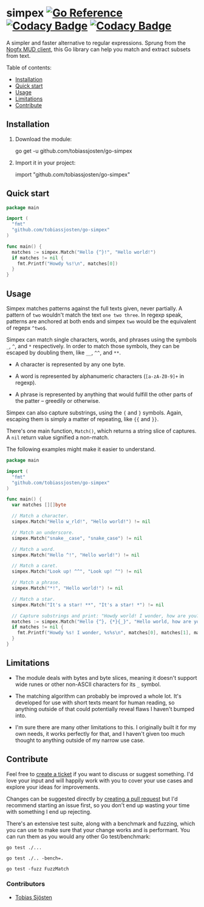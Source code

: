 # simpex [![Go Reference](https://pkg.go.dev/badge/github.com/tobiassjosten/go-simpex.svg)](https://pkg.go.dev/github.com/tobiassjosten/go-simpex) [![Codacy Badge](https://app.codacy.com/project/badge/Grade/144d2bbecde546d18ecf9ce6a4860390)](https://www.codacy.com/gh/tobiassjosten/go-simpex/dashboard?utm_source=github.com\&utm_medium=referral\&utm_content=tobiassjosten/go-simpex\&utm_campaign=Badge_Grade) [![Codacy Badge](https://app.codacy.com/project/badge/Coverage/144d2bbecde546d18ecf9ce6a4860390)](https://www.codacy.com/gh/tobiassjosten/go-simpex/dashboard?utm_source=github.com\&utm_medium=referral\&utm_content=tobiassjosten/go-simpex\&utm_campaign=Badge_Coverage)

A simpler and faster alternative to regular expressions. Sprung from the [Nogfx MUD client](https://github.com/tobiassjosten/nogfx), this Go library can help you match and extract subsets from text.

Table of contents:

*   [Installation](#installation)
*   [Quick start](#quick-start)
*   [Usage](#usage)
*   [Limitations](#limitations)
*   [Contribute](#contribute)

## Installation

1.  Download the module:

    go get -u github.com/tobiassjosten/go-simpex

2.  Import it in your project:

    import "github.com/tobiassjosten/go-simpex"

## Quick start

```go
package main

import (
  "fmt"
  "github.com/tobiassjosten/go-simpex"
)

func main() {
  matches := simpex.Match("Hello {^}!", "Hello world!")
  if matches != nil {
    fmt.Printf("Howdy %s!\n", matches[0])
  }
}
```

## Usage

Simpex matches patterns against the full texts given, never partially. A pattern of `two` wouldn't match the text `one two three`. In regexp speak, patterns are anchored at both ends and simpex `two` would be the equivalent of regepx `^two$`.

Simpex can match single characters, words, and phrases using the symbols `_`, `^`, and `*` respectively. In order to match those symbols, they can be escaped by doubling them, like `__`, `^^`, and `**`.

*   A character is represented by any one byte.

*   A word is represented by alphanumeric characters (`[a-zA-Z0-9]+` in regexp).

*   A phrase is represented by anything that would fulfill the other parts of the patter – greedily or otherwise.

Simpex can also capture substrings, using the `{` and `}` symbols. Again, escaping them is simply a matter of repeating, like `{{` and `}}`.

There's one main function, `Match()`, which returns a string slice of captures. A `nil` return value signified a non-match.

The following examples might make it easier to understand.

```go
package main

import (
  "fmt"
  "github.com/tobiassjosten/go-simpex"
)

func main() {
  var matches [][]byte

  // Match a character.
  simpex.Match("Hello w_rld!", "Hello world!") != nil

  // Match an underscore.
  simpex.Match("snake__case", "snake_case") != nil

  // Match a word.
  simpex.Match("Hello ^!", "Hello world!") != nil

  // Match a caret.
  simpex.Match("Look up! ^^", "Look up! ^") != nil

  // Match a phrase.
  simpex.Match("*!", "Hello world!") != nil

  // Match a star.
  simpex.Match("It's a star! **", "It's a star! *") != nil

  // Capture substrings and print: "Howdy world! I wonder, how are you?"
  matches := simpex.Match("Hello {^}, {*}{_}", "Hello world, how are you?")
  if matches != nil {
    fmt.Printf("Howdy %s! I wonder, %s%s\n", matches[0], matches[1], matches[2])
  }
}
```

## Limitations

*   The module deals with bytes and byte slices, meaning it doesn't support wide runes or other non-ASCII characters for its `_` symbol.

*   The matching algorithm can probably be improved a whole lot. It's developed for use with short texts meant for human reading, so anything outside of that could potentially reveal flaws I haven't bumped into.

*   I'm sure there are many other limitations to this. I originally built it for my own needs, it works perfectly for that, and I haven't given too much thought to anything outside of my narrow use case.

## Contribute

Feel free to [create a ticket](https://github.com/tobiassjosten/go-simpex/issues/new) if you want to discuss or suggest something. I'd love your input and will happily work with you to cover your use cases and explore your ideas for improvements.

Changes can be suggested directly by [creating a pull request](https://github.com/tobiassjosten/go-simpex/compare) but I'd recommend starting an issue first, so you don't end up wasting your time with something I end up rejecting.

There's an extensive test suite, along with a benchmark and fuzzing, which you can use to make sure that your change works and is performant. You can run them as you would any other Go test/benchmark:

    go test ./...

    go test ./.. -bench=.

    go test -fuzz FuzzMatch

### Contributors

*   [Tobias Sjösten](https://github.com/tobiassjosten)

